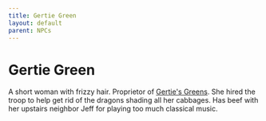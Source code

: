 ```yaml
---
title: Gertie Green
layout: default
parent: NPCs
---
```


# Gertie Green
A short woman with frizzy hair. Proprietor of [Gertie's Greens](/FATE_in_the_BAWG/locations/gerties_greens.html). She hired the troop to help get rid of the dragons shading all her cabbages. Has beef with her upstairs neighbor Jeff for playing too much classical music.